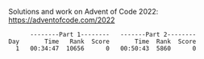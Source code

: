 Solutions and work on Advent of Code 2022:
https://adventofcode.com/2022

          --------Part 1--------   -------Part 2--------
    Day       Time   Rank  Score       Time  Rank  Score
      1   00:34:47  10656      0   00:50:43  5860      0